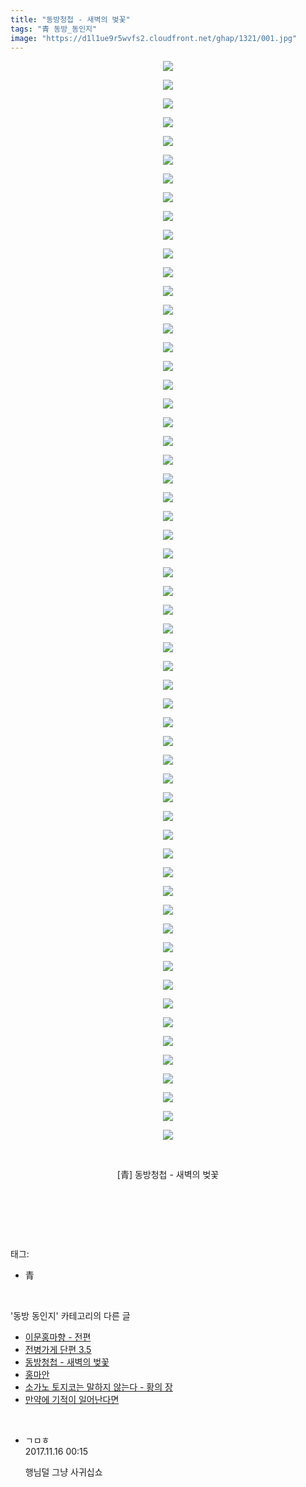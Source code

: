 ```yaml
---
title: "동방청첩 - 새벽의 벚꽃"
tags: "青 동방_동인지"
image: "https://d1l1ue9r5wvfs2.cloudfront.net/ghap/1321/001.jpg"
---
```

<div class="article">
<p style="text-align: center; clear: none; float: none;"><img src="{{ site.imgserver9 }}/ghap/1321/001.jpg"/></p>
<p style="text-align: center; clear: none; float: none;"><img src="{{ site.imgserver9 }}/ghap/1321/002.jpg"/></p>
<p style="text-align: center; clear: none; float: none;"><img src="{{ site.imgserver9 }}/ghap/1321/003.jpg"/></p>
<p style="text-align: center; clear: none; float: none;"><img src="{{ site.imgserver9 }}/ghap/1321/004.jpg"/></p>
<p style="text-align: center; clear: none; float: none;"><img src="{{ site.imgserver9 }}/ghap/1321/005.jpg"/></p>
<p style="text-align: center; clear: none; float: none;"><img src="{{ site.imgserver9 }}/ghap/1321/006.jpg"/></p>
<p style="text-align: center; clear: none; float: none;"><img src="{{ site.imgserver9 }}/ghap/1321/007.jpg"/></p>
<p style="text-align: center; clear: none; float: none;"><img src="{{ site.imgserver9 }}/ghap/1321/008.jpg"/></p>
<p style="text-align: center; clear: none; float: none;"><img src="{{ site.imgserver9 }}/ghap/1321/009.jpg"/></p>
<p style="text-align: center; clear: none; float: none;"><img src="{{ site.imgserver9 }}/ghap/1321/010.jpg"/></p>
<p style="text-align: center; clear: none; float: none;"><img src="{{ site.imgserver9 }}/ghap/1321/011.jpg"/></p>
<p style="text-align: center; clear: none; float: none;"><img src="{{ site.imgserver9 }}/ghap/1321/012.jpg"/></p>
<p style="text-align: center; clear: none; float: none;"><img src="{{ site.imgserver9 }}/ghap/1321/013.jpg"/></p>
<p style="text-align: center; clear: none; float: none;"><img src="{{ site.imgserver9 }}/ghap/1321/014.jpg"/></p>
<p style="text-align: center; clear: none; float: none;"><img src="{{ site.imgserver9 }}/ghap/1321/015.jpg"/></p>
<p style="text-align: center; clear: none; float: none;"><img src="{{ site.imgserver9 }}/ghap/1321/016.jpg"/></p>
<p style="text-align: center; clear: none; float: none;"><img src="{{ site.imgserver9 }}/ghap/1321/017.jpg"/></p>
<p style="text-align: center; clear: none; float: none;"><img src="{{ site.imgserver9 }}/ghap/1321/018.jpg"/></p>
<p style="text-align: center; clear: none; float: none;"><img src="{{ site.imgserver9 }}/ghap/1321/019.jpg"/></p>
<p style="text-align: center; clear: none; float: none;"><img src="{{ site.imgserver9 }}/ghap/1321/020.jpg"/></p>
<p style="text-align: center; clear: none; float: none;"><img src="{{ site.imgserver9 }}/ghap/1321/021.jpg"/></p>
<p style="text-align: center; clear: none; float: none;"><img src="{{ site.imgserver9 }}/ghap/1321/022.jpg"/></p>
<p style="text-align: center; clear: none; float: none;"><img src="{{ site.imgserver9 }}/ghap/1321/023.jpg"/></p>
<p style="text-align: center; clear: none; float: none;"><img src="{{ site.imgserver9 }}/ghap/1321/024.jpg"/></p>
<p style="text-align: center; clear: none; float: none;"><img src="{{ site.imgserver9 }}/ghap/1321/025.jpg"/></p>
<p style="text-align: center; clear: none; float: none;"><img src="{{ site.imgserver9 }}/ghap/1321/026.jpg"/></p>
<p style="text-align: center; clear: none; float: none;"><img src="{{ site.imgserver9 }}/ghap/1321/027.jpg"/></p>
<p style="text-align: center; clear: none; float: none;"><img src="{{ site.imgserver9 }}/ghap/1321/028.jpg"/></p>
<p style="text-align: center; clear: none; float: none;"><img src="{{ site.imgserver9 }}/ghap/1321/029.jpg"/></p>
<p style="text-align: center; clear: none; float: none;"><img src="{{ site.imgserver9 }}/ghap/1321/030.jpg"/></p>
<p style="text-align: center; clear: none; float: none;"><img src="{{ site.imgserver9 }}/ghap/1321/031.jpg"/></p>
<p style="text-align: center; clear: none; float: none;"><img src="{{ site.imgserver9 }}/ghap/1321/032.jpg"/></p>
<p style="text-align: center; clear: none; float: none;"><img src="{{ site.imgserver9 }}/ghap/1321/033.jpg"/></p>
<p style="text-align: center; clear: none; float: none;"><img src="{{ site.imgserver9 }}/ghap/1321/034.jpg"/></p>
<p style="text-align: center; clear: none; float: none;"><img src="{{ site.imgserver9 }}/ghap/1321/035.jpg"/></p>
<p style="text-align: center; clear: none; float: none;"><img src="{{ site.imgserver9 }}/ghap/1321/036.jpg"/></p>
<p style="text-align: center; clear: none; float: none;"><img src="{{ site.imgserver9 }}/ghap/1321/037.jpg"/></p>
<p style="text-align: center; clear: none; float: none;"><img src="{{ site.imgserver9 }}/ghap/1321/038.jpg"/></p>
<p style="text-align: center; clear: none; float: none;"><img src="{{ site.imgserver9 }}/ghap/1321/039.jpg"/></p>
<p style="text-align: center; clear: none; float: none;"><img src="{{ site.imgserver9 }}/ghap/1321/040.jpg"/></p>
<p style="text-align: center; clear: none; float: none;"><img src="{{ site.imgserver9 }}/ghap/1321/041.jpg"/></p>
<p style="text-align: center; clear: none; float: none;"><img src="{{ site.imgserver9 }}/ghap/1321/042.jpg"/></p>
<p style="text-align: center; clear: none; float: none;"><img src="{{ site.imgserver9 }}/ghap/1321/043.jpg"/></p>
<p style="text-align: center; clear: none; float: none;"><img src="{{ site.imgserver9 }}/ghap/1321/044.jpg"/></p>
<p style="text-align: center; clear: none; float: none;"><img src="{{ site.imgserver9 }}/ghap/1321/045.jpg"/></p>
<p style="text-align: center; clear: none; float: none;"><img src="{{ site.imgserver9 }}/ghap/1321/046.jpg"/></p>
<p style="text-align: center; clear: none; float: none;"><img src="{{ site.imgserver9 }}/ghap/1321/047.jpg"/></p>
<p style="text-align: center; clear: none; float: none;"><img src="{{ site.imgserver9 }}/ghap/1321/048.jpg"/></p>
<p style="text-align: center; clear: none; float: none;"><img src="{{ site.imgserver9 }}/ghap/1321/049.jpg"/></p>
<p style="text-align: center; clear: none; float: none;"><img src="{{ site.imgserver9 }}/ghap/1321/050.jpg"/></p>
<p style="text-align: center; clear: none; float: none;"><img src="{{ site.imgserver9 }}/ghap/1321/051.jpg"/></p>
<p style="text-align: center; clear: none; float: none;"><img src="{{ site.imgserver9 }}/ghap/1321/052.jpg"/></p>
<p style="text-align: center; clear: none; float: none;"><img src="{{ site.imgserver9 }}/ghap/1321/053.jpg"/></p>
<p style="text-align: center; clear: none; float: none;"><img src="{{ site.imgserver9 }}/ghap/1321/054.jpg"/></p>
<p style="text-align: center; clear: none; float: none;"><img src="{{ site.imgserver9 }}/ghap/1321/055.jpg"/></p>
<p style="text-align: center; clear: none; float: none;"><img src="{{ site.imgserver9 }}/ghap/1321/056.jpg"/></p>
<p style="text-align: center; clear: none; float: none;"><img src="{{ site.imgserver9 }}/ghap/1321/057.jpg"/></p>
<p style="text-align: center; clear: none; float: none;"><img src="{{ site.imgserver9 }}/ghap/1321/058.jpg"/></p>
<p style="text-align: center; clear: none; float: none;"><br/></p>
<p style="text-align: center; clear: none; float: none;">[青] 동방청첩 - 새벽의 벚꽃</p>
<p style="text-align: center; clear: none; float: none;"><br/></p>
<p><br/></p>
</div><br/>
<div class="tagTrail">
<p>태그: </p>
<ul>
<li>青</li>
</ul>
</div><br/>
<div class="another">
<p>'동방 동인지' 카테고리의 다른 글</p>
<ul>
<li><a href="/ghap_1324">이문홍마향 - 전편</a></li>
<li><a href="/ghap_1322">전병가게 단편 3.5</a></li>
<li><a href="/ghap_1321">동방청첩 - 새벽의 벚꽃</a></li>
<li><a href="/ghap_1320">홍마안</a></li>
<li><a href="/ghap_1319">소가노 토지코는 말하지 않는다 - 황의 장</a></li>
<li><a href="/ghap_1318">만약에 기적이 일어난다면</a></li>
</ul>
</div><br/>
<div class="cb_module cb_fluid">
<div class="cb_wrt cb_profile">
<div class="comment">
<ul>
<li class="cb_thumb_off" id="comment15130220">
<div class="cb_comment_area">
<div class="cb_info_area">
<div class="cb_section">
<span class="cb_nick_name">ㄱㅁㅎ</span>
</div>
<div class="cb_section">
<span class="cb_date">2017.11.16 00:15 </span>
</div>
</div>
<div class="cb_dsc_comment">
<p class="cb_dsc">
											행님덜 그냥 사귀십쇼
										</p>
</div>
</div></li>
</ul>
</div>
</div><!-- commentList close -->
</div><br/>
